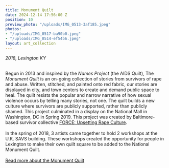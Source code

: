 ```yaml
---
title: Monument Quilt
date: 2024-12-14 17:56:00 Z
position: 10
preview_photo: "/uploads/IMG_0513-3af185.jpeg"
photos:
- "/uploads/IMG_0517-ba90b0.jpeg"
- "/uploads/IMG_0514-ef54b6.jpeg"
layout: art_collection
---
```


*2018, Lexington KY* <br>
<br>

Begun in 2013 and inspired by the *Names Project* (the AIDS Quilt), The *Monument Quilt* is an on-going collection of stories from survivors of rape and abuse. Written, stitched, and painted onto red fabric, our stories are displayed in city, and town centers to create and demand public space to heal. The quilt resists the popular and narrow narrative of how sexual violence occurs by telling many stories, not one. The quilt builds a new culture where survivors are publicly supported, rather than publicly shamed. This project culminated in a display on the National Mall in Washington, DC in Spring 2019. This project was created by Baltimore-based survivor collective [FORCE: Upsetting Rape Culture](https://upsettingrapeculture.com).<br>
<br>
In the spring of 2018, 3 artists came together to hold 2 workshops at the U.K. SAVS building. These workshops created the opportunity for people in Lexington to make their own quilt square to be added to the National Monument Quilt.<br>
<br>
[Read more about the Monument Quilt ](https://themonumentquilt.org/)